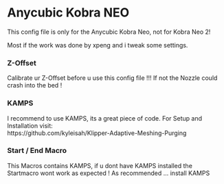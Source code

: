<h1>Anycubic Kobra NEO</h1>

This config file is only for the Anycubic Kobra Neo, not for Kobra Neo 2!

Most if the work was done by xpeng and i tweak some settings.


<h3>Z-Offset</h3>
Calibrate ur Z-Offset before u use this config file !!! If not the Nozzle could crash into the bed !

<h3>KAMPS</h3>
I recommend to use KAMPS, its a great piece of code. For Setup and Installation visit:<br>
https://github.com/kyleisah/Klipper-Adaptive-Meshing-Purging

<h3>Start / End Macro</h3>
This Macros contains KAMPS, if u dont have KAMPS installed the Startmacro wont work as expected ! As recommended ... install KAMPS 
